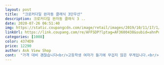 ```yaml
---
layout: post 
title:  "크로커다일 완자동 클래식 3단우산" 
description: 크로커다일 완자동 클래식 3 ..
date: 2020-07-26 06:51:40 
img: https://static.coupangcdn.com/image/retail/images/2019/10/11/17/1/624e5142-7205-48c2-b0fe-2bd0f70ed4da.jpg 
linkUrl: https://link.coupang.com/re/AFFSDP?lptag=AF3600438&subid=ahnPublicAsk&pageKey=313649887&itemId=992045783&vendorItemId=5434440305&traceid=V0-113-474c8f1b5838cb7d 
categories: [1008] 
color: 4374D9 
price: 12290 
author: Ask View Shop 
cont:  "가격 대비 괜찮습니다<br/>고등학생 여자가 들기에 무겁지 않은 무게입니다.<br/><br/>닫을 때 힘이 좀 필요하지만 자동으로 펴지고 잘 접혀요<br/>성인 남자1명 쓰기엔 딱 알맞네요.<br/><br/>성인 여자는 2명이 써도 괜찮을 정도에요.<br/><br/>요번 비 올 때 사용하게 되었네요.<br/><br/>우산이 뒤집어져도 다른 우산에 비해 매우 정상적으로 작동합니다.<br/><br/>이정도면 편하게 쓰네요.<br/><br/>좋은데 철마감부분에 실정리 안된게 있어서 별점 하나빼요 그리고 생각보다 우산천이 얇아요 빛에 비치는정도? 그래도 우산이니까 비만 안세면 괜찮아요 사이즈도 생각보다 커서 혼자서 넉넉하게 사용할수있을거같아요 그리고  우산접을때 다들 뻑뻑하고 힘들다고하시는데 그 우산손잡이를  배 바깥쪽으로 두고 배를 지지대로 삼아서 쭉 밀어주시면 바로 쓩하고 접혀요 비오는날에는 물기때문에 안되겠지만 그럴때 벽이나 바닥에 대고 접어주는게 좋아요<br/>" 
---
```

